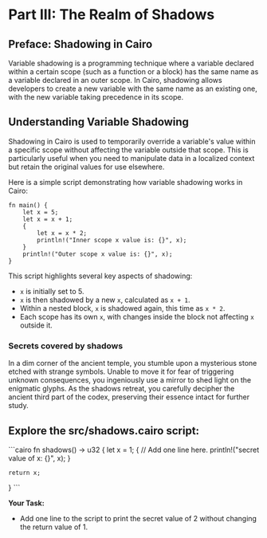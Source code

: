 # Part III: The Realm of Shadows

## Preface: Shadowing in Cairo
Variable shadowing is a programming technique where a variable declared within a certain scope (such as a function or a block) has the same name as a variable declared in an outer scope. In Cairo, shadowing allows developers to create a new variable with the same name as an existing one, with the new variable taking precedence in its scope.

## Understanding Variable Shadowing
Shadowing in Cairo is used to temporarily override a variable's value within a specific scope without affecting the variable outside that scope. This is particularly useful when you need to manipulate data in a localized context but retain the original values for use elsewhere.

Here is a simple script demonstrating how variable shadowing works in Cairo:

```cairo
fn main() {
    let x = 5;
    let x = x + 1;
    {
        let x = x * 2;
        println!("Inner scope x value is: {}", x);
    }
    println!("Outer scope x value is: {}", x);
}
```
This script highlights several key aspects of shadowing:

- `x` is initially set to 5.
- `x` is then shadowed by a new `x`, calculated as `x + 1`.
- Within a nested block, `x` is shadowed again, this time as `x * 2`.
- Each scope has its own `x`, with changes inside the block not affecting `x` outside it.


### Secrets covered by shadows
In a dim corner of the ancient temple, you stumble upon a mysterious stone etched with strange symbols. Unable to move it for fear of triggering unknown consequences, you ingeniously use a mirror to shed light on the enigmatic glyphs. As the shadows retreat, you carefully decipher the ancient third part of the codex, preserving their essence intact for further study.

## Explore the src/shadows.cairo script:

\```cairo
fn shadows() -> u32 {
    let x = 1;
    {
        // Add one line here.
        println!("secret value of x: {}", x);
    }

    return x;
}
\```

**Your Task:**
- Add one line to the script to print the secret value of 2 without changing the return value of 1.
